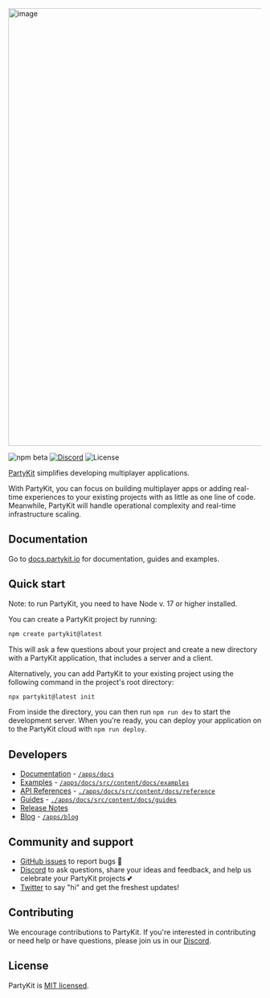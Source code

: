 <img width="870" alt="image" src="https://github.com/partykit/partykit/assets/18808/485d32ff-cbee-4b03-8673-c594200774a2">

![npm beta](https://img.shields.io/npm/v/partykit)
[![Discord](https://img.shields.io/discord/1051830863576453180?color=7289DA&logo=discord&logoColor=white)](https://discord.gg/g5uqHQJc3z)
![License](https://img.shields.io/github/license/partykit/partykit)

[PartyKit](https://partykit.io/) simplifies developing multiplayer applications.

With PartyKit, you can focus on building multiplayer apps or adding real-time experiences to your existing projects with as little as one line of code. Meanwhile, PartyKit will handle operational complexity and real-time infrastructure scaling.

## Documentation

Go to [docs.partykit.io](https://docs.partykit.io) for documentation, guides and examples.

## Quick start

Note: to run PartyKit, you need to have Node v. 17 or higher installed.

You can create a PartyKit project by running:

```sh
npm create partykit@latest
```

This will ask a few questions about your project and create a new directory with a PartyKit application, that includes a server and a client.

Alternatively, you can add PartyKit to your existing project using the following command in the project's root directory:

```sh
npx partykit@latest init
```

From inside the directory, you can then run `npm run dev` to start the development server. When you're ready, you can deploy your application on to the PartyKit cloud with `npm run deploy`.

## Developers

- [Documentation](https://docs.partykit.io/) - [`/apps/docs`](./apps/docs)
- [Examples](https://docs.partykit.io/examples) - [`/apps/docs/src/content/docs/examples`](./apps/docs/src/content/docs/examples)
- [API References](https://docs.partykit.io/reference/) - [`./apps/docs/src/content/docs/reference`](./apps/docs/src/content/docs/reference)
- [Guides](https://docs.partykit.io/guides) - [`./apps/docs/src/content/docs/guides`](./apps/docs/src/content/docs/guides)
- [Release Notes](https://github.com/partykit/partykit/releases)
- [Blog](https://blog.partykit.io/) - [`/apps/blog`](./apps/blog)

## Community and support

- [GitHub issues](./issues) to report bugs 🐛
- [Discord](https://discord.gg/vwDWs68C) to ask questions, share your ideas and feedback, and help us celebrate your PartyKit projects 💕
- [Twitter](https://x.com/partykit_io) to say "hi" and get the freshest updates!

## Contributing

We encourage contributions to PartyKit. If you're interested in contributing or need help or have questions, please join us in our [Discord](https://discord.gg/g5uqHQJc3z).

## License

PartyKit is [MIT licensed](./LICENSE).
